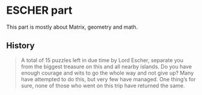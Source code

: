 # ESCHER part

This part is mostly about Matrix, geometry and math.

## History
>A total of 15 puzzles left in due time by Lord Escher, separate you from the biggest treasure on this and all nearby islands.
>Do you have enough courage and wits to go the whole way and not give up? 
>Many have attempted to do this, but very few have managed. One thing’s for sure, none of those who went on this trip have returned the same.
